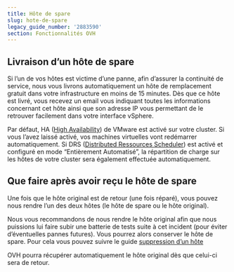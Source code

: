 ```yaml
---
title: Hôte de spare
slug: hote-de-spare
legacy_guide_number: '2883590'
section: Fonctionnalités OVH
---
```



Livraison d’un hôte de spare
----------------------------

Si l’un de vos hôtes est victime d’une panne, afin d’assurer la continuité de service, nous vous livrons automatiquement un hôte de remplacement gratuit dans votre infrastructure en moins de 15 minutes. Dès que ce hôte est livré, vous recevez un email vous indiquant toutes les informations concernant cet hôte ainsi que son adresse IP vous permettant de le retrouver facilement dans votre interface vSphere.

Par défaut, HA ([High Availability]({legacy}2163279)) de VMware est activé sur votre cluster. Si vous l’avez laissé activé, vos machines virtuelles vont redémarrer automatiquement. Si DRS ([Distributed Ressources Scheduler](#)) est activé et configuré en mode “Entièrement Automatisé”, la répartition de charge sur les hôtes de votre cluster sera également effectuée automatiquement.

Que faire après avoir reçu le hôte de spare
-------------------------------------------

Une fois que le hôte original est de retour (une fois réparé), vous pouvez nous rendre l’un des deux hôtes (le hôte de spare ou le hôte original).

Nous vous recommandons de nous rendre le hôte original afin que nous puissions lui faire subir une batterie de tests suite à cet incident (pour éviter d’éventuelles pannes futures). Vous pourrez alors conserver le hôte de spare. Pour cela vous pouvez suivre le guide [suppression d’un hôte]({legacy}1442308)

OVH pourra récupérer automatiquement le hôte original dès que celui-ci sera de retour.
